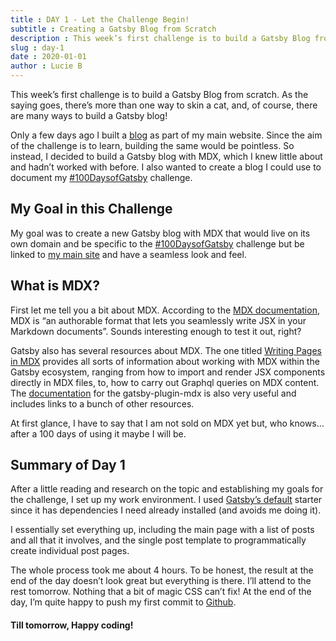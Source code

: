 ```yaml
---
title : DAY 1 - Let the Challenge Begin!
subtitle : Creating a Gatsby Blog from Scratch
description : This week’s first challenge is to build a Gatsby Blog from scratch. As the saying goes, there’s more than one way to skin a cat...
slug : day-1
date : 2020-01-01
author : Lucie B
---
```


This week’s first challenge is to build a Gatsby Blog from scratch. As the saying goes, there’s more than one way to skin a cat, and, of course, there are many ways to build a Gatsby blog!

Only a few days ago I built a [blog](https://lbmedia.netlify.com/insights/) as part of my main website. Since the aim of the challenge is to learn, building the same would be pointless. So instead, I decided to build a Gatsby blog with MDX, which I knew little about and hadn’t worked with before. I also wanted to create a blog I could use to document my [#100DaysofGatsby](https://twitter.com/hashtag/100DaysofGatsby) challenge.    

## My Goal in this Challenge

My goal was to create a new Gatsby blog with MDX that would live on its own domain and be specific to the [#100DaysofGatsby](https://twitter.com/hashtag/100DaysofGatsby) challenge but be linked to [my main site](https://lbmedia.netlify.com/) and have a seamless look and feel.

## What is MDX?

First let me tell you a bit about MDX. According to the [MDX documentation](https://mdxjs.com/), MDX is “an authorable format that lets you seamlessly write JSX in your Markdown documents”. Sounds interesting enough to test it out, right?

Gatsby also has several resources about MDX. The one titled [Writing Pages in MDX](https://www.gatsbyjs.org/docs/mdx/writing-pages) provides all sorts of information about working with MDX within the Gatsby ecosystem, ranging from how to import and render JSX components directly in MDX files, to, how to carry out Graphql queries on MDX content. The [documentation](https://www.gatsbyjs.org/packages/gatsby-plugin-mdx/?=mdx) for the gatsby-plugin-mdx is also very useful and includes links to a bunch of other resources. 

At first glance, I have to say that I am not sold on MDX yet but, who knows… after a 100 days of using it maybe I will be. 

## Summary of Day 1

After a little reading and research on the topic and establishing my goals for the challenge, I set up my work environment. I used [Gatsby’s default](https://www.gatsbyjs.org/starters/gatsbyjs/gatsby-starter-default/) starter since it has dependencies I need already installed (and avoids me doing it). 

I essentially set everything up, including the main page with a list of posts and all that it involves, and the single post template to programmatically create individual post pages.

The whole process took me about 4 hours. To be honest, the result at the end of the day doesn’t look great but everything is there. I’ll attend to the rest tomorrow. Nothing that a bit of magic CSS can’t fix! At the end of the day, I’m quite happy to push my first commit to [Github](
https://github.com/luciebaker/100DaysGatsbyBlog).

#### Till tomorrow, Happy coding!  
